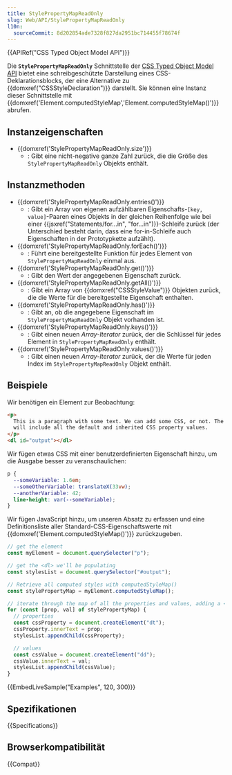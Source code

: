 ```yaml
---
title: StylePropertyMapReadOnly
slug: Web/API/StylePropertyMapReadOnly
l10n:
  sourceCommit: 8d202854ade7328f827da2951bc714455f78674f
---
```


{{APIRef("CSS Typed Object Model API")}}

Die **`StylePropertyMapReadOnly`** Schnittstelle der [CSS Typed Object Model API](/de/docs/Web/API/CSS_Object_Model#css_typed_object_model) bietet eine schreibgeschützte Darstellung eines CSS-Deklarationsblocks, der eine Alternative zu {{domxref("CSSStyleDeclaration")}} darstellt. Sie können eine Instanz dieser Schnittstelle mit {{domxref('Element.computedStyleMap','Element.computedStyleMap()')}} abrufen.

## Instanzeigenschaften

- {{domxref('StylePropertyMapReadOnly.size')}}
  - : Gibt eine nicht-negative ganze Zahl zurück, die die Größe des `StylePropertyMapReadOnly` Objekts enthält.

## Instanzmethoden

- {{domxref('StylePropertyMapReadOnly.entries()')}}
  - : Gibt ein Array von eigenen aufzählbaren Eigenschafts-`[key, value]`-Paaren eines Objekts in der gleichen Reihenfolge wie bei einer {{jsxref("Statements/for...in", "for...in")}}-Schleife zurück (der Unterschied besteht darin, dass eine for-in-Schleife auch Eigenschaften in der Prototypkette aufzählt).
- {{domxref('StylePropertyMapReadOnly.forEach()')}}
  - : Führt eine bereitgestellte Funktion für jedes Element von `StylePropertyMapReadOnly` einmal aus.
- {{domxref('StylePropertyMapReadOnly.get()')}}
  - : Gibt den Wert der angegebenen Eigenschaft zurück.
- {{domxref('StylePropertyMapReadOnly.getAll()')}}
  - : Gibt ein Array von {{domxref("CSSStyleValue")}} Objekten zurück, die die Werte für die bereitgestellte Eigenschaft enthalten.
- {{domxref('StylePropertyMapReadOnly.has()')}}
  - : Gibt an, ob die angegebene Eigenschaft im `StylePropertyMapReadOnly` Objekt vorhanden ist.
- {{domxref('StylePropertyMapReadOnly.keys()')}}
  - : Gibt einen neuen _Array-Iterator_ zurück, der die Schlüssel für jedes Element in `StylePropertyMapReadOnly` enthält.
- {{domxref('StylePropertyMapReadOnly.values()')}}
  - : Gibt einen neuen _Array-Iterator_ zurück, der die Werte für jeden Index im `StylePropertyMapReadOnly` Objekt enthält.

## Beispiele

Wir benötigen ein Element zur Beobachtung:

```html
<p>
  This is a paragraph with some text. We can add some CSS, or not. The style map
  will include all the default and inherited CSS property values.
</p>
<dl id="output"></dl>
```

Wir fügen etwas CSS mit einer benutzerdefinierten Eigenschaft hinzu, um die Ausgabe besser zu veranschaulichen:

```css
p {
  --someVariable: 1.6em;
  --someOtherVariable: translateX(33vw);
  --anotherVariable: 42;
  line-height: var(--someVariable);
}
```

Wir fügen JavaScript hinzu, um unseren Absatz zu erfassen und eine Definitionsliste aller Standard-CSS-Eigenschaftswerte mit {{domxref('Element.computedStyleMap()')}} zurückzugeben.

```js
// get the element
const myElement = document.querySelector("p");

// get the <dl> we'll be populating
const stylesList = document.querySelector("#output");

// Retrieve all computed styles with computedStyleMap()
const stylePropertyMap = myElement.computedStyleMap();

// iterate through the map of all the properties and values, adding a <dt> and <dd> for each
for (const [prop, val] of stylePropertyMap) {
  // properties
  const cssProperty = document.createElement("dt");
  cssProperty.innerText = prop;
  stylesList.appendChild(cssProperty);

  // values
  const cssValue = document.createElement("dd");
  cssValue.innerText = val;
  stylesList.appendChild(cssValue);
}
```

{{EmbedLiveSample("Examples", 120, 300)}}

## Spezifikationen

{{Specifications}}

## Browserkompatibilität

{{Compat}}
